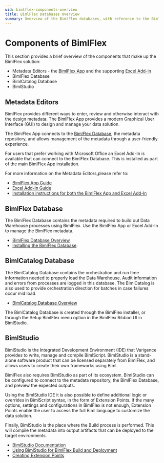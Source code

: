 ```yaml
---
uid: bimlflex-components-overview
title: BimlFlex Databases Overview
summary: Overview of the BimlFlex databases, with reference to the BimlFlex- and BimlCatalog database
---
```

# Components of BimlFlex

This section provides a brief overview of the components that make up the BimlFlex solution:

* Metadata Editors - the [BimlFlex App](xref:metadata-editors-overview) and the supporting [Excel Add-In](xref:bimlflex-excel-add-in)
* BimlFlex Database
* BimlCatalog Database
* BimlStudio

## Metadata Editors

BimlFlex provides different ways to enter, review and otherwise interact with the design metadata. The BimlFlex App provides a modern Graphical User Interface (GUI) to design and manage your data solution.

The BimlFlex App connects to the [BimlFlex Database](xref:bimlflex-setup-metadata-database-installation), the metadata repository, and allows management of the metadata through a user-friendly experience.

For users that prefer working with Microsoft Office an Excel Add-In is available that can connect to the BimlFlex Database. This is installed as part of the main BimlFlex App installation.

For more information on the Metadata Editors,please refer to:

* [BimlFlex App Guide](xref:metadata-editors-overview)
* [Excel Add-In Guide](xref:bimlflex-excel-add-in)
* [Installation instructions for both the BimlFlex App and Excel Add-In](xref:bimlflex-setup-installing-bimlflex)

## BimlFlex Database

The BimlFlex Database contains the metadata required to build out Data Warehouse processes using BimlFlex. Use the BimlFlex App or Excel Add-In to manage the BimlFlex metadata.

* [BimlFlex Database Overview](xref:bimlflex-setup-metadata-database-installation)
* [Installing the BimlFlex Database](xref:bimlflex-setup-metadata-database-installation).

## BimlCatalog Database

The BimlCatalog Database contains the orchestration and run time information needed to properly load the Data Warehouse. Audit information and errors from processes are logged in this database. The BimlCatalog is also used to provide orchestration direction for batches in case failures occur mid load.

* [BimlCatalog Database Overview](xref:bimlflex-setup-bimlcatalog-database-installation)

The BimlCatalog Database is created through the BimlFlex installer, or through the Setup BimlFlex menu option in the BimlFlex Ribbon UI in BimlStudio.

## BimlStudio

BimlStudio is the Integrated Development Environment (IDE) that Varigence provides to write, manage and compile BimlScript. BimlStudio is a stand-alone software product that can be licensed separately from BimlFlex, and allows users to create their own frameworks using Biml.

BimlFlex also requires BimlStudio as part of its ecosystem. BimlStudio can be configured to connect to the metadata repository, the BimlFlex Database, and preview the expected outputs.

Using the BimlStudio IDE it is also possible to define additional logic or overrides in BimlScript syntax, in the form of Extension Points. If the many options, settings and configurations in BimlFlex is not enough, Extension Points enable the user to access the full Biml language to customize the data solution.

Finally, BimlStudio is the place where the Build process is performed. This will compile the metadata into output artifacts that can be deployed to the target environments.

* [BimlStudio Documentation](xref:bimlstudio-user-guide)
* [Using BimlStudio for BimlFlex Build and Deployment](xref:bimlflex-build-solution-overview)
* [Creating Extension Points](xref:bimlflex-concepts-extension-points)
